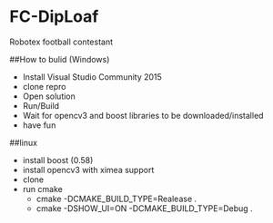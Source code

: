 # FC-DipLoaf
Robotex football contestant


##How to bulid (Windows)
* Install Visual Studio Community 2015
* clone repro
* Open solution
* Run/Build
* Wait for opencv3 and boost libraries to be downloaded/installed
* have fun

##linux
* install boost (0.58)
* install opencv3 with ximea support
* clone
* run cmake
  * cmake -DCMAKE_BUILD_TYPE=Realease .
  * cmake -DSHOW_UI=ON -DCMAKE_BUILD_TYPE=Debug .
  